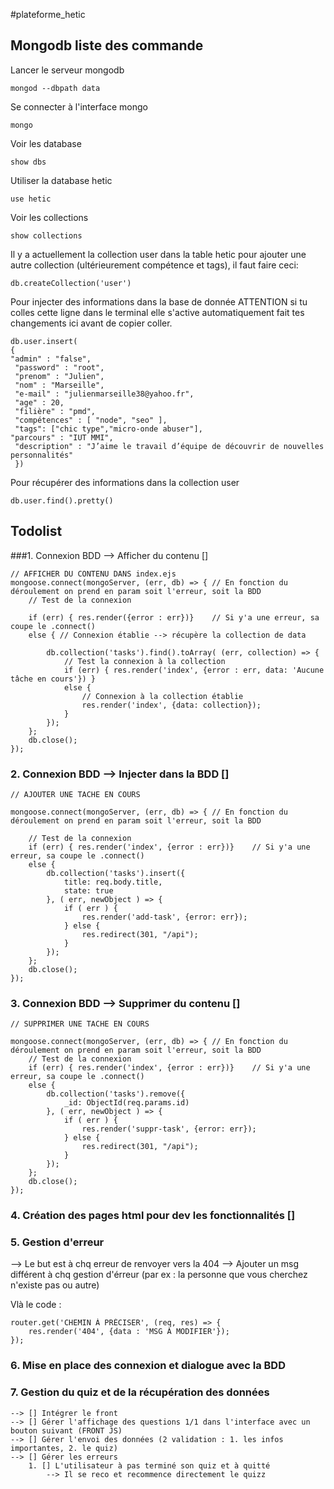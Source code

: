 #plateforme_hetic

## Mongodb liste des commande

Lancer le serveur mongodb
```
mongod --dbpath data
```

Se connecter à l'interface mongo
```
mongo
```
Voir les database
```
show dbs
```

Utiliser la database hetic
```
use hetic
```
Voir les collections
```
show collections
```

Il y a actuellement la collection user dans la table hetic pour ajouter une autre collection (ultérieurement compétence et tags), il faut faire ceci:
```
db.createCollection('user')
```

Pour injecter des informations dans la base de donnée ATTENTION si tu colles cette ligne dans le terminal elle s'active automatiquement fait tes changements ici avant de copier coller.
```
db.user.insert(
{ 
"admin" : "false",
 "password" : "root",
 "prenom" : "Julien",
 "nom" : "Marseille",
 "e-mail" : "julienmarseille38@yahoo.fr",
 "age" : 20,
 "filière" : "pmd",
 "compétences" : [ "node", "seo" ],
 "tags": ["chic type","micro-onde abuser"],
"parcours" : "IUT MMI",
 "description" : "J’aime le travail d’équipe de découvrir de nouvelles personnalités"
 })

```

Pour récupérer des informations dans la collection user
```
db.user.find().pretty()
```

## Todolist

###1. Connexion BDD --> Afficher du contenu []
```
// AFFICHER DU CONTENU DANS index.ejs
mongoose.connect(mongoServer, (err, db) => { // En fonction du déroulement on prend en param soit l'erreur, soit la BDD
    // Test de la connexion
        
    if (err) { res.render({error : err})}    // Si y'a une erreur, sa coupe le .connect()
    else { // Connexion établie --> récupère la collection de data

        db.collection('tasks').find().toArray( (err, collection) => {
            // Test la connexion à la collection
            if (err) { res.render('index', {error : err, data: 'Aucune tâche en cours'}) }
            else {
                // Connexion à la collection établie
                res.render('index', {data: collection});
            }
        });
    };
    db.close();
});
```


### 2. Connexion BDD --> Injecter dans la BDD []
```
// AJOUTER UNE TACHE EN COURS

mongoose.connect(mongoServer, (err, db) => { // En fonction du déroulement on prend en param soit l'erreur, soit la BDD
    
    // Test de la connexion
    if (err) { res.render('index', {error : err})}    // Si y'a une erreur, sa coupe le .connect()
    else {
        db.collection('tasks').insert({
            title: req.body.title,
            state: true
        }, ( err, newObject ) => {
            if ( err ) {
                res.render('add-task', {error: err});
            } else {
                res.redirect(301, "/api");
            }
        });
    };
    db.close();
});
```


### 3. Connexion BDD --> Supprimer du contenu []
```
// SUPPRIMER UNE TACHE EN COURS

mongoose.connect(mongoServer, (err, db) => { // En fonction du déroulement on prend en param soit l'erreur, soit la BDD
    // Test de la connexion
    if (err) { res.render('index', {error : err})}    // Si y'a une erreur, sa coupe le .connect()
    else {
        db.collection('tasks').remove({
            _id: ObjectId(req.params.id)
        }, ( err, newObject ) => {
            if ( err ) {
                res.render('suppr-task', {error: err});
            } else {
                res.redirect(301, "/api");
            }
        });
    };
    db.close();
});
```

### 4. Création des pages html pour dev les fonctionnalités []

### 5. Gestion d'erreur 
--> Le but est à chq erreur de renvoyer vers la 404
--> Ajouter un msg différent à chq gestion d'érreur (par ex : la personne que vous cherchez n'existe pas ou autre)

Vlà le code :
```
router.get('CHEMIN À PRÉCISER', (req, res) => { 
    res.render('404', {data : 'MSG À MODIFIER'});
});
```

### 6. Mise en place des connexion et dialogue avec la BDD

### 7. Gestion du quiz et de la récupération des données
    --> [] Intégrer le front 
    --> [] Gérer l'affichage des questions 1/1 dans l'interface avec un bouton suivant (FRONT JS)
    --> [] Gérer l'envoi des données (2 validation : 1. les infos importantes, 2. le quiz)
    --> [] Gérer les erreurs
        1. [] L'utilisateur à pas terminé son quiz et à quitté
            --> Il se reco et recommence directement le quizz